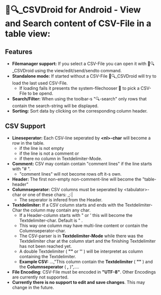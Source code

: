 # 📅🔍_CSVDroid for Android - View and Search content of CSV-File in a table view: 

## Features

* **Filemanager support:** If you select a CSV-File you can open it with 📅🔍_CSVDroid using the view/edit/send/sendto command.
* **Standalone mode:** If started without a CSV-File 📅🔍_CSVDroid will try to load the last used CSV-File. 
  * If loading fails it presents the system-filechooser 📂 to pick a CSV-File to be opend.
* **Search/Filter:** When using the toolbar-s "🔍-search" only rows that contain the search-string will be displayed.
* **Sorting:** Sort data by clicking on the corresponding column header.

## CSV Support

* **Lineseperator:** Each CSV-line seperated by **&lt;nl>-char** will become a row in the table. 
  * if the line is not empty
  * if the line is not a comment or 
  * if there no column in Textdelimiter-Mode.
* **Comment:** CSV may contain contain "comment lines" if the line starts with "# ". 
  * "comment lines" will not become rows oft it-s own.
* **Header:** The first non-empty non-comment-line will become the "table-header"
* **Columnseperator:** CSV columns must be seperated by &lt;tabulator>-char or one of these chars: ,;:| 
  * The seperator is infered from the Header.
* **Textdelimiter:** If a CSV column starts and ends with the Textdelimiter-Char the column may contain any char.
  * If a Header-column starts with " or ' this will become the Textdelimiter-char. Default is " .
  * This way one column may have multi-line content or contain the Columnseperator-char.
  * The CSV-parser is in **Textdelimiter-Mode** while there was the Textdelimiter char at the column start and the finishing Textdelimiter has not been reached yet.
  * A double Textdelimiter ( **""** or **''** ) will be interpretet as column containing the Textdelimiter.
  * **Example CSV:** ...,"This column contain the **Textdelimiter** ( **""** ) and the **Columnseperator** ( **,** )",....
* **File Encoding**: CSV-File must be encoded in **"UTF-8"**. Other Encodings are currently not supported.
* **Currently there is no support to edit and save changes**. This may change in the future.